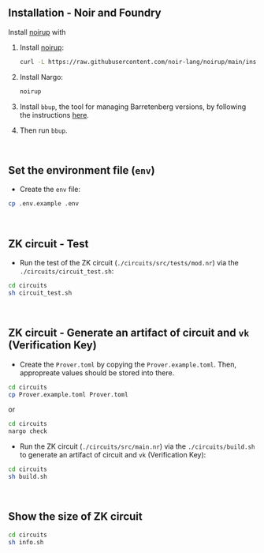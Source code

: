 ## Installation - Noir and Foundry

Install [noirup](https://noir-lang.org/docs/getting_started/noir_installation) with

1. Install [noirup](https://noir-lang.org/docs/getting_started/noir_installation):

   ```bash
   curl -L https://raw.githubusercontent.com/noir-lang/noirup/main/install | bash
   ```

2. Install Nargo:

   ```bash
   noirup
   ```

3. Install `bbup`, the tool for managing Barretenberg versions, by following the instructions
   [here](https://github.com/AztecProtocol/aztec-packages/blob/master/barretenberg/bbup/README.md#installation).

4. Then run `bbup`.

<br>

## Set the environment file (`env`)

- Create the `env` file:
```bash
cp .env.example .env
```

<br>

## ZK circuit - Test

- Run the test of the ZK circuit (`./circuits/src/tests/mod.nr`) via the `./circuits/circuit_test.sh`:
```bash
cd circuits
sh circuit_test.sh
```

<br>

## ZK circuit - Generate an artifact of circuit and `vk` (Verification Key)

- Create the `Prover.toml` by copying the `Prover.example.toml`. Then, appropreate values should be stored into there.
```bash
cd circuits
cp Prover.example.toml Prover.toml
```
or
```bash
cd circuits
nargo check
```

- Run the ZK circuit (`./circuits/src/main.nr`) via the `./circuits/build.sh` to generate an artifact of circuit and `vk` (Verification Key):
```bash
cd circuits
sh build.sh
```

<br>

## Show the size of ZK circuit
```bash
cd circuits
sh info.sh
```
